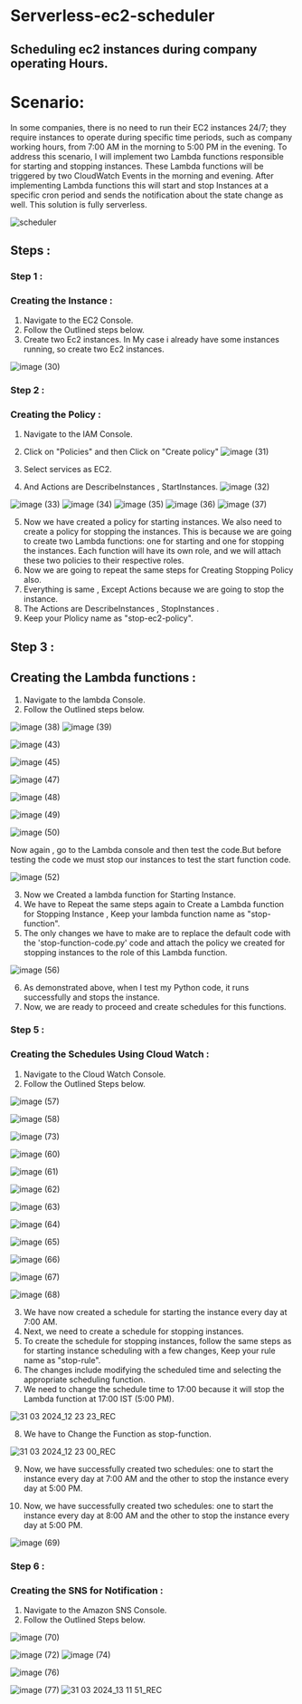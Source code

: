 # Serverless-ec2-scheduler
## Scheduling ec2 instances during company operating Hours.
# Scenario:
In some companies, there is no need to run their EC2 instances 24/7; they require instances to operate during specific time periods, such as company working hours, from 7:00 AM in the morning to 5:00 PM in the evening. To address this scenario, I will implement two Lambda functions responsible for starting and stopping instances. These Lambda functions will be triggered by two CloudWatch Events in the morning and evening. After implementing Lambda functions this will start and stop Instances at a specific cron period and sends the notification about the state change as well. This solution is fully serverless.

![scheduler](https://github.com/Pravnk57/Serverless-ec2-scheduler/assets/117705143/05560a6d-1e8f-4366-8ffa-2eacfba551ba)

## Steps :

### Step 1 :
### Creating the Instance :
1. Navigate to the EC2 Console.
2. Follow the Outlined steps below.
3. Create two Ec2 instances. In My case i already have some instances running, so create two Ec2 instances.
   
![image (30)](https://github.com/Pravnk57/Serverless-ec2-scheduler/assets/117705143/7fbb4f97-0954-43a2-bdb8-9c1a0e286393)

### Step 2 :
### Creating the Policy :


1. Navigate to the IAM Console.
2. Click on "Policies" and then Click on "Create policy"
![image (31)](https://github.com/Pravnk57/Serverless-ec2-scheduler/assets/117705143/a0bf1583-eac9-42c0-b511-a2ae65f96b37)

3. Select services as EC2.
4. And Actions are DescribeInstances , StartInstances.
![image (32)](https://github.com/Pravnk57/Serverless-ec2-scheduler/assets/117705143/2acdac48-3d04-4045-a33a-eae1e98ed38d)

![image (33)](https://github.com/Pravnk57/Serverless-ec2-scheduler/assets/117705143/55a747c8-d304-47b4-b869-404d900748bf)
![image (34)](https://github.com/Pravnk57/Serverless-ec2-scheduler/assets/117705143/58705f12-4cfd-41c6-96a5-bf20664a9f4a)
![image (35)](https://github.com/Pravnk57/Serverless-ec2-scheduler/assets/117705143/0e7b2636-3b40-4045-ab48-d019e25d87ab)
![image (36)](https://github.com/Pravnk57/Serverless-ec2-scheduler/assets/117705143/812ff10c-7c31-4483-bad9-26015298dfa3)
![image (37)](https://github.com/Pravnk57/Serverless-ec2-scheduler/assets/117705143/f1889cb9-1c92-4d22-90e5-cd148428c746)

5. Now we have created a policy for starting instances. We also need to create a policy for stopping the instances. This is because we are going to create two Lambda functions: one for starting and one for stopping the instances. Each function will have its own role, and we will attach these two policies to their respective roles.<br>
6. Now  we are going to repeat the same steps for Creating Stopping Policy also.<br>
7. Everything is same , Except Actions because we are going to stop the instance.<br>
8. The Actions are DescribeInstances , StopInstances .<br>
9. Keep your Plolicy name as "stop-ec2-policy".

## Step 3 :
## Creating the Lambda functions :

1. Navigate to the lambda Console.
2. Follow the Outlined steps below.

![image (38)](https://github.com/Pravnk57/Serverless-ec2-scheduler/assets/117705143/b0af78fe-1872-4394-bd06-8e3008639a8c)
![image (39)](https://github.com/Pravnk57/Serverless-ec2-scheduler/assets/117705143/24ba37f7-ac09-46b2-9459-7dbb798e59b4)

![image (43)](https://github.com/Pravnk57/Serverless-ec2-scheduler/assets/117705143/88c09c9b-42d3-4b6c-b942-d10b208243c3)

![image (45)](https://github.com/Pravnk57/Serverless-ec2-scheduler/assets/117705143/ad2ce33c-a9fe-4a51-a113-135d6c778d66)

![image (47)](https://github.com/Pravnk57/Serverless-ec2-scheduler/assets/117705143/8cd2f8f6-88e0-434a-9e4e-e7c3fce6fcfd)

![image (48)](https://github.com/Pravnk57/Serverless-ec2-scheduler/assets/117705143/ef13b854-ad59-471f-8771-02967c6ea401)

![image (49)](https://github.com/Pravnk57/Serverless-ec2-scheduler/assets/117705143/1a4dc1ec-1c01-4639-917a-a8395f3a545b)

![image (50)](https://github.com/Pravnk57/Serverless-ec2-scheduler/assets/117705143/98c52735-725b-4a16-ae76-f66dc37e248b)

Now again , go to the Lambda console and then test the code.But before testing the code we must stop our instances to test the start function code.

![image (52)](https://github.com/Pravnk57/Serverless-ec2-scheduler/assets/117705143/26fec017-6811-4caf-8407-24fcd293ea76)

3. Now we Created a lambda function for Starting Instance.
4. We have to Repeat the same steps again to Create a Lambda function for Stopping Instance , Keep your lambda function name as "stop-function".
5. The only changes we have to make are to replace the default code with the 'stop-function-code.py' code and attach the policy we created for stopping instances to the role of this Lambda function.

![image (56)](https://github.com/Pravnk57/Serverless-ec2-scheduler/assets/117705143/22c90ccc-5f00-4052-9550-7f84cb409d1e)

6. As demonstrated above, when I test my Python code, it runs successfully and stops the instance.
7. Now, we are ready to proceed and create schedules for this functions.

### Step 5 :
### Creating the Schedules Using Cloud Watch :

1. Navigate to the Cloud Watch Console.
2. Follow the Outlined Steps below.

![image (57)](https://github.com/Pravnk57/Serverless-ec2-scheduler/assets/117705143/9480750a-5865-4dc3-aac8-406c4bb81557)

![image (58)](https://github.com/Pravnk57/Serverless-ec2-scheduler/assets/117705143/a8550035-df5b-4347-b5d7-a59dd8332ac9)

![image (73)](https://github.com/Pravnk57/Serverless-ec2-scheduler/assets/117705143/0c943c89-ab41-4574-a54f-9bb8350509d7)

![image (60)](https://github.com/Pravnk57/Serverless-ec2-scheduler/assets/117705143/c0c48bf7-6249-48cd-a14b-4290d7065e34)

![image (61)](https://github.com/Pravnk57/Serverless-ec2-scheduler/assets/117705143/a905991b-c399-4217-ba58-bfa2edf6c572)

![image (62)](https://github.com/Pravnk57/Serverless-ec2-scheduler/assets/117705143/f6669acd-b0b2-4a11-87aa-d206670e425f)

![image (63)](https://github.com/Pravnk57/Serverless-ec2-scheduler/assets/117705143/ad9ababe-cfaa-439e-aec5-39ba3b11e7da)

![image (64)](https://github.com/Pravnk57/Serverless-ec2-scheduler/assets/117705143/bd40e4aa-ff13-4f9e-a578-2f83f1fe23f0)

![image (65)](https://github.com/Pravnk57/Serverless-ec2-scheduler/assets/117705143/ecb7eb16-30a7-4c55-86f7-e4be65e52cf3)

![image (66)](https://github.com/Pravnk57/Serverless-ec2-scheduler/assets/117705143/1d937b8b-ff73-4ef3-8e23-d3839a5e6529)

![image (67)](https://github.com/Pravnk57/Serverless-ec2-scheduler/assets/117705143/83fcaf7d-6df7-4ca0-a7bb-513b34905484)

![image (68)](https://github.com/Pravnk57/Serverless-ec2-scheduler/assets/117705143/a7dbbcd5-6ded-4d77-8150-d93fd5a01603)

3. We have now created a schedule for starting the instance every day at 7:00 AM.<br>
4. Next, we need to create a schedule for stopping instances.<br>
5. To create the schedule for stopping instances, follow the same steps as for starting instance scheduling with a few changes, Keep your rule name as "stop-rule".<br>
6. The changes include modifying the scheduled time and selecting the appropriate scheduling function.<br>
7. We need to change the schedule time to 17:00 because it will stop the Lambda function at 17:00 IST (5:00 PM).

![31 03 2024_12 23 23_REC](https://github.com/Pravnk57/Serverless-ec2-scheduler/assets/117705143/94cdba34-8667-495e-ae6c-04be4fadda6d)

8. We have to Change the Function as stop-function.
   
![31 03 2024_12 23 00_REC](https://github.com/Pravnk57/Serverless-ec2-scheduler/assets/117705143/10509648-be8d-4e3e-aeea-7e0170ddc44e)

9. Now, we have successfully created two schedules: one to start the instance every day at 7:00 AM and the other to stop the instance every day at 5:00 PM.

9. Now, we have successfully created two schedules: one to start the instance every day at 8:00 AM and the other to stop the instance every day at 5:00 PM.

![image (69)](https://github.com/Pravnk57/Serverless-ec2-scheduler/assets/117705143/01d09200-1af4-47e9-80a6-f9e7b4263de7)

### Step 6 :
### Creating the SNS for Notification :

1. Navigate to the Amazon SNS Console.
2. Follow the Outlined Steps below.
 
![image (70)](https://github.com/Pravnk57/Serverless-ec2-scheduler/assets/117705143/a5112dd5-e498-4df9-9524-6141e4eb3997)

![image (72)](https://github.com/Pravnk57/Serverless-ec2-scheduler/assets/117705143/cee57ece-dbaf-4ecd-8fed-4632c1cf0386)
![image (74)](https://github.com/Pravnk57/Serverless-ec2-scheduler/assets/117705143/64fb6aa8-a9ff-4f64-85b8-30db483889ad)

![image (76)](https://github.com/Pravnk57/Serverless-ec2-scheduler/assets/117705143/383af15a-35aa-4bde-aab2-3de3f97b546c)

![image (77)](https://github.com/Pravnk57/Serverless-ec2-scheduler/assets/117705143/e57d4b18-66b6-44eb-8bb0-9a22a2b32c98)
![31 03 2024_13 11 51_REC](https://github.com/Pravnk57/Serverless-ec2-scheduler/assets/117705143/5017bd4e-dc40-4e02-89fe-26e9f5536edb)


























